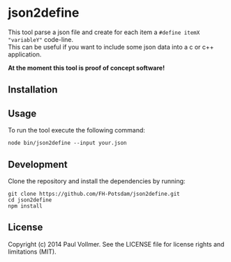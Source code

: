 # json2define

This tool parse a json file and create for each item a `#define itemX "variableY"` code-line.  
This can be useful if you want to include some json data into a c or c++ application.

**At the moment this tool is proof of concept software!**


## Installation


## Usage

To run the tool execute the following command:

    node bin/json2define --input your.json


## Development

Clone the repository and install the dependencies by running:

    git clone https://github.com/FH-Potsdam/json2define.git
    cd json2define
    npm install


## License

Copyright (c) 2014 Paul Vollmer. See the LICENSE file for license rights and limitations (MIT).
